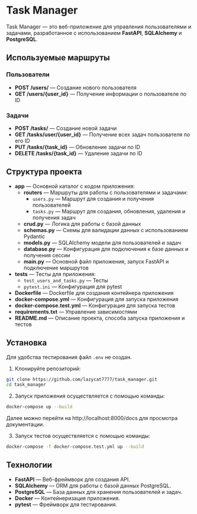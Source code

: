 # Task Manager

Task Manager — это веб-приложение для управления пользователями и задачами, разработанное с использованием **FastAPI**, **SQLAlchemy** и **PostgreSQL**.

## Используемые маршруты

### Пользователи
- **POST /users/** — Создание нового пользователя
- **GET /users/{user_id}** — Получение информации о пользователе по ID

### Задачи
- **POST /tasks/** — Создание новой задачи
- **GET /tasks/user/{user_id}** — Получение всех задач пользователя по его ID
- **PUT /tasks/{task_id}** — Обновление задачи по ID
- **DELETE /tasks/{task_id}** — Удаление задачи по ID

## Структура проекта

- **app** — Основной каталог с кодом приложения:
  - **routers** — Маршруты для работы с пользователями и задачами:
    - `users.py` — Маршрут для создания и получения пользователей
    - `tasks.py` — Маршрут для создания, обновления, удаления и получения задач
  - **crud.py** — Логика для работы с базой данных
  - **schemas.py** — Схемы для валидации данных с использованием Pydantic
  - **models.py** — SQLAlchemy модели для пользователей и задач
  - **database.py** — Конфигурация для подключения к базе данных и получения сессии
  - **main.py** — Основной файл приложения, запуск FastAPI и подключение маршрутов
- **tests** — Тесты для приложения:
  - `test_users_and_tasks.py` — Тесты
  - `pytest.ini` — Конфигурация для pytest
- **Dockerfile** — Dockerfile для создания контейнера приложения
- **docker-compose.yml** — Конфигурация для запуска приложения
- **docker-compose.test.yml** — Конфигурация для запуска тестов
- **requirements.txt** — Управление зависимостями
- **README.md** — Описание проекта, способа запуска приложения и тестов

## Установка

Для удобства тестирования файл `.env` не создан.

1. Клонируйте репозиторий:
```bash
git clone https://github.com/lazycat7777/task_manager.git
cd task_manager
```

2. Запуск приложения осуществляется с помощью команды:
```bash
docker-compose up --build
```
Далее можно перейти на http://localhost:8000/docs для просмотра документации.

3. Запуск тестов осуществляется с помощью команды:
```bash
docker-compose -f docker-compose.test.yml up --build
```

## Технологии
- **FastAPI** — Веб-фреймворк для создания API.
- **SQLAlchemy** — ORM для работы с базой данных PostgreSQL.
- **PostgreSQL** — База данных для хранения пользователей и задач.
- **Docker** — Контейнеризация приложения.
- **pytest** — Фреймворк для тестирования.